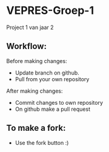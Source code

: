 # VEPRES-Groep-1
Project 1 van jaar 2

## Workflow:
Before making changes:
- Update branch on github.
- Pull from your own repository

After making changes:
- Commit changes to own repository
- On github make a pull request

## To make a fork:
- Use the fork button :)
